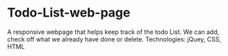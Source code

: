 # Todo-List-web-page
A responsive webpage that helps keep track of the todo List. We can add, check off what we already have done or delete.
Technologies: jQuey, CSS, HTML
